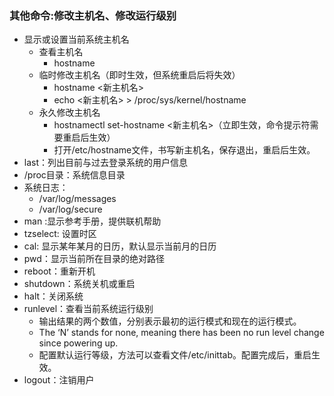 ### 其他命令:修改主机名、修改运行级别 ###
- 显示或设置当前系统主机名
	- 查看主机名
		- hostname
	- 临时修改主机名（即时生效，但系统重启后将失效）
		- hostname <新主机名>
		- echo <新主机名> > /proc/sys/kernel/hostname
	- 永久修改主机名
		- hostnamectl set-hostname <新主机名>（立即生效，命令提示符需要重启后生效）
		- 打开/etc/hostname文件，书写新主机名，保存退出，重启后生效。
- last：列出目前与过去登录系统的用户信息
- /proc目录：系统信息目录
- 系统日志：
	- /var/log/messages
	-  /var/log/secure
- man :显示参考手册，提供联机帮助
- tzselect: 设置时区
- cal: 显示某年某月的日历，默认显示当前月的日历
- pwd：显示当前所在目录的绝对路径
- reboot：重新开机
- shutdown：系统关机或重启
- halt：关闭系统
- runlevel：查看当前系统运行级别
	- 输出结果的两个数值，分别表示最初的运行模式和现在的运行模式。
	- The ‘N’ stands for none, meaning there has been no run level change since powering up.
	- 配置默认运行等级，方法可以查看文件/etc/inittab。配置完成后，重启生效。
- logout：注销用户
